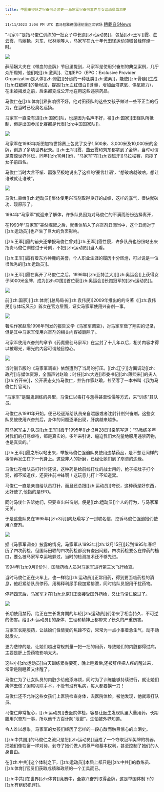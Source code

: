```yaml
---
title: 中国田径队之兴奋剂泛滥史——马家军兴奋剂事件与女运动员血泪史
---
```

`11/11/2023 3:04 PM UTC 喜马拉雅德国纽伦堡正义农场` [轉載自GNews](https://gnews.org/articles/1961640)

“马家军”是指马俊仁训练的一批女子中长跑[[zh:运动员]]，包括[[zh:王军]]霞、曲云霞、马丽艳、刘东、张林丽等人，马家军在九十年代田径运动领域曾经辉煌一时。


![](https://i.imgur.com/QpSbs2Z.jpg)

薛荫娴大夫在《带血的金牌》节目里提到，马家军是使用兴奋剂的典型案例，几乎众所周知，他们吃[[zh:激素]]、注射EPO（EPO：Exclusive Provider Organization是人体[[zh:肾脏]]分泌的一种肽类[[zh:激素]]，能使[[zh:骨髓]]生成[[zh:红细胞]]的量增加，提高[[zh:血红蛋白]]含量，增加血液携氧、供氧能力），在未被揭发之前，后来都变成公开地在用这些违禁药品。

马俊仁在[[zh:体育]]界影响很不好，他对田径队的这些女孩子做过一些不正当的行为，在当时已经臭名远扬。

马家军一直没有进[[zh:国家]]队，也是因为名声不好，被[[zh:国家]]田径队所抵制，但是出国参加比赛都是代表[[zh:中国国家队]]。


![](https://i.imgur.com/j0HduLr.jpg)

马家军在1993年斯图加特世锦赛上包览了女子1,500米、3,000米及10,000米的金牌，创造了多项世界纪录。[[zh:王军]]霞、曲云霞和刘东都拿到了金牌，当时可谓是震惊世界体坛，同年[[zh:10月]]份，“马家军”在[[zh:西班牙]]马拉松赛，包揽了女子前四名。

马俊仁当时大言不惭、嚣张至极地说出了这样的‘豪言壮语’，“想破啥就破啥，想让谁破就让谁破”。


![](https://i.imgur.com/xi7ww0D.jpg)

马俊仁靠给[[zh:运动员]]集体使用兴奋剂取得良好的成绩，这样的底气，很快就破功、现原形了。

1994年“马家军”就迎来了解体，许多队员因为对马俊仁的不满而纷纷选择离开，

在1993年“马家军”突然崛起之后，就集体陷入了兴奋剂丑闻当中，这个丑闻对于[[zh:运动员]]也产生了巨大的负面影响。

[[zh:王军]]霞的前夫还举报马俊仁曾对[[zh:王军]]霞性侵，许多队员也纷纷站出来指责马俊仁训练过于苛刻，不把[[zh:运动员]]当人看。

[[zh:王军]]霞有着东方神鹿的美誉，个人职业生涯的履历十分辉煌，可以说是一位很优秀的[[zh:运动员]]。

[[zh:王军]]霞在离开了马俊仁之后，1996年[[zh:亚特兰大]][[zh:奥运会]]上获得女子5000米金牌，成为[[zh:中国]]首位获[[zh:奥运会]]长跑冠军的[[zh:运动员]]。


![](https://i.imgur.com/pfmBElq.jpg)

前[[zh:国家]][[zh:体育]]总局局长[[zh:袁伟民]]2009年推出的的专著《[[zh:袁伟民]]与体坛风云》首次在官方层面，证实马家军使用兴奋剂一事。


![](https://i.imgur.com/H9m3ekF.jpg)

著名作家赵瑜1998年刊发的报告文学《马家军调查》，对马家军做了翔实的记录，但是其中马家军使用兴奋剂的相关内容被删除了。

马家军使用兴奋剂的章节《药魔重创马家军》在尘封了十几年以后，相关内容才得以被曝光，曝光的内容可谓触目惊心。


![](https://i.imgur.com/YOGN3bf.jpg)

当时删节版的《马家军调查》依然遭到了当局的打压。[[zh:辽宁]]方面调动[[zh:政府]]与媒体资源，全面声讨赵瑜；时任[[zh:大连]]市委书记[[zh:薄熙来]]的夫人[[zh:谷开来]]，公开表态支持马俊仁，控告作家赵瑜，甚至写了一本书叫《我为马俊仁打官司》。

“马家军”是魔鬼训练的典型，马俊仁以毒打与羞辱甚至性侵等方式，来“训练”其队员。

马俊仁从1991年开始，便已经逐渐给队员亲自喂服或者注射针剂兴奋剂。这些女队员被使用兴奋剂后，身体的问题逐渐出现，肝病越来越多。

前马家军主力队员[[zh:王军]]霞于1995年[[zh:3月28日]]亲笔写道：“马教练多年对我们的打骂虐待，都是真实的。多年来引诱、逼迫我们大剂量地服用违禁药物，也是真实的。”

[[zh:王军]]霞之所以站出来，举报马俊仁强迫队员使用违禁药品，是不想让同样的事情再发生在下一代身上。这些非人的折磨，已经让她们到了崩溃的边缘。

马俊仁在给队员打针时还说，这种药是给前线打仗的战士用的，枪子把肚子打个洞，都不知道疼，还要往前冲锋啊！这玩意儿打上不知道累。

马俊仁一直是亲自给队员打针，而且还总跟[[zh:运动员]]夸说，这种药是好东西，太好使了,他指的是EPO。

同时马俊仁告诉她们，只要查出兴奋剂，便是[[zh:运动员]]个人的行为，与马家军无关。

于是这些队员在1995年[[zh:3月]]向赵瑜写了一封联名信，控诉马俊仁强迫她们使用兴奋剂。


![](https://i.imgur.com/Fp31i1t.jpg)

据《马家军调查》披露的情况，马家军从1993年[[zh:12月15日]]起到1995年春经历了四次药检，但国际田联的四次药检都没有查出问题。四次药检要么在停药的档口，要么被马家军幸运地躲过，当时的检测技术还不够先进。

1994年[[zh:9月]]份时，国际药检人员对马家军进行第三次飞行检查。

当时马俊仁正在火车上，也一样给[[zh:运动员]]正常用药，得到要面临药检的消息，他赶紧给队员停药，用稀释利尿手段加紧排泄，同时给队员服用干扰药物。

停药四天后，马家军才在[[zh:北京]]正面接受国外药检，又让马俊仁躲过了。

![](https://i.imgur.com/IimeOML.jpg)
 
长期使用禁药，给正在生长发育期的年轻[[zh:运动员]]们带来了相当持久、不可逆的伤害。给[[zh:运动员]]的身体、生理和精神上都带来了长久的严重伤害。

马家军长期服药，让姑娘们性情变的焦躁不安，常常为一点小事着急生气，动不动就发火。

更为悲惨的是，让她们超出常规剂量一把一把的用药，导致她们的内脏都得过病，主要是肝上受药物影响太大。

这些小[[zh:运动员]]白天训练累得要死，晚上睡着后,还被肝疼把人疼的醒过来，常常是刚睡着又疼醒了。

马俊仁为了让女队员的内脏少给他添麻烦，同时为了训练能够持续进行，就让她们集体去做了阑尾切除手术，不管有没有毛病，每人都要挨一刀！

马俊仁还不允许这些女孩们上医院检查身体，去医院体检，被他发现，他就毒打队员。

马俊仁非常担心，[[zh:运动员]]去医院体检，容易让医生发现队里大量用药，长期服用兴奋剂一事，所以他千方百计防“泄密”，生怕被外界知道。

令人难以想象，马家军的女孩们经历了怎样的一段心酸而触目惊心的血泪史。

[[zh:中共国]]的马俊仁之流只是把[[zh:运动员]]当成了一个夺取冠军奖牌的机器，把她们像牲畜一样对待，剥夺了她们做人的尊严和基本权利，甚至控制了她们的人身自由。

在[[zh:中共]]这个体制之下，[[zh:运动员]]本质上都只是[[zh:中共]]的教练员、[[zh:体育]]官员们获取成绩和政绩的一个工具而已。

[[zh:中共]]在世界[[zh:体育]]竞赛中，全靠兴奋剂取得金牌，这是举国体制下的[[zh:有组织犯罪]]。


